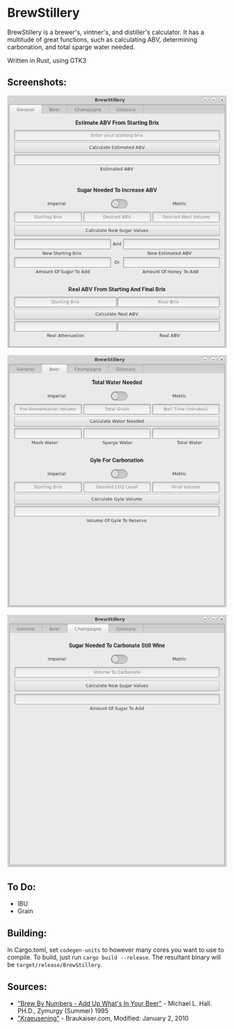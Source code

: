 # BrewStillery
BrewStillery is a brewer's, vintner's, and distiller's calculator.
It has a multitude of great functions, such as calculating ABV, determining carbonation, and total sparge water needed.

Written in Rust, using GTK3


## Screenshots:
![General Tab Screenshot](screenshots/BrewStilleryGeneralTab.png)

![Beer Tab Screenshot](screenshots/BrewStilleryBeerTab.png)

![Champagne Tab Screenshot](screenshots/BrewStilleryChampagneTab.png)


## To Do:
  * IBU
  * Grain


## Building:
  In Cargo.toml, set ```codegen-units``` to however many cores you want to use to compile.
  To build, just run ```cargo build --release```. The resultant binary will be ```target/release/BrewStillery```.


## Sources:
  * ["Brew By Numbers - Add Up What's In Your Beer"](https://www.homebrewersassociation.org/attachments/0000/2497/Math_in_Mash_SummerZym95.pdf) - Michael L. Hall. PH.D., Zymurgy (Summer) 1995
  * ["Kraeusening"](http://www.braukaiser.com/wiki/index.php?title=Kraeusening) - Braukaiser.com, Modified: January 2, 2010